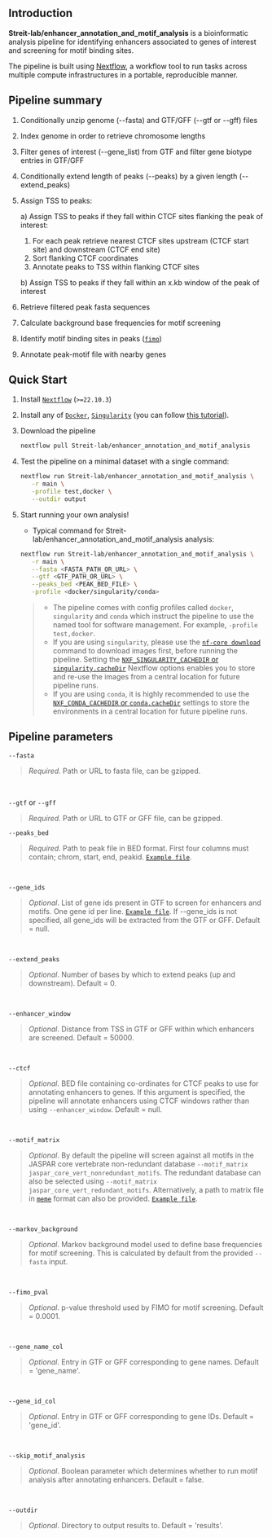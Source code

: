 ## Introduction

**Streit-lab/enhancer_annotation_and_motif_analysis** is a bioinformatic analysis pipeline for identifying enhancers associated to genes of interest and screening for motif binding sites.

The pipeline is built using [Nextflow](https://www.nextflow.io), a workflow tool to run tasks across multiple compute infrastructures in a portable, reproducible manner.

## Pipeline summary

1. Conditionally unzip genome (--fasta) and GTF/GFF (--gtf or --gff) files
2. Index genome in order to retrieve chromosome lengths
3. Filter genes of interest (--gene_list) from GTF and filter gene biotype entries in GTF/GFF
4. Conditionally extend length of peaks (--peaks) by a given length (--extend_peaks)
5. Assign TSS to peaks:

   a) Assign TSS to peaks if they fall within CTCF sites flanking the peak of interest:
      1. For each peak retrieve nearest CTCF sites upstream (CTCF start site) and downstream (CTCF end site)
      2. Sort flanking CTCF coordinates
      3. Annotate peaks to TSS within flanking CTCF sites

   b) Assign TSS to peaks if they fall within an x.kb window of the peak of interest

6. Retrieve filtered peak fasta sequences
7. Calculate background base frequencies for motif screening
8. Identify motif binding sites in peaks ([`fimo`](https://meme-suite.org/meme/doc/fimo.html))
9. Annotate peak-motif file with nearby genes

## Quick Start

1. Install [`Nextflow`](https://www.nextflow.io/docs/latest/getstarted.html#installation) (`>=22.10.3`)

2. Install any of [`Docker`](https://docs.docker.com/engine/installation/), [`Singularity`](https://www.sylabs.io/guides/3.0/user-guide/) (you can follow [this tutorial](https://singularity-tutorial.github.io/01-installation/)).

3. Download the pipeline

   ```bash
   nextflow pull Streit-lab/enhancer_annotation_and_motif_analysis
   ```

4. Test the pipeline on a minimal dataset with a single command:

   ```bash
   nextflow run Streit-lab/enhancer_annotation_and_motif_analysis \
      -r main \
      -profile test,docker \
      --outdir output
   ```

5. Start running your own analysis!

   - Typical command for Streit-lab/enhancer_annotation_and_motif_analysis analysis:

   ```bash
   nextflow run Streit-lab/enhancer_annotation_and_motif_analysis \
      -r main \
      --fasta <FASTA_PATH_OR_URL> \
      --gtf <GTF_PATH_OR_URL> \
      --peaks_bed <PEAK_BED_FILE> \
      -profile <docker/singularity/conda>
   ```
   
   > - The pipeline comes with config profiles called `docker`, `singularity` and `conda` which instruct the pipeline to use the named tool for software management. For example, `-profile test,docker`.
   > - If you are using `singularity`, please use the [`nf-core download`](https://nf-co.re/tools/#downloading-pipelines-for-offline-use) command to download images first, before running the pipeline. Setting the [`NXF_SINGULARITY_CACHEDIR` or `singularity.cacheDir`](https://www.nextflow.io/docs/latest/singularity.html?#singularity-docker-hub) Nextflow options enables you to store and re-use the images from a central location for future pipeline runs.
   > - If you are using `conda`, it is highly recommended to use the [`NXF_CONDA_CACHEDIR` or `conda.cacheDir`](https://www.nextflow.io/docs/latest/conda.html) settings to store the environments in a central location for future pipeline runs.


## Pipeline parameters

`--fasta`
   > *Required*. Path or URL to fasta file, can be gzipped.

</br>

`--gtf` or `--gff`
   > *Required*. Path or URL to GTF or GFF file, can be gzipped.



`--peaks_bed`
   > *Required*. Path to peak file in BED format. First four columns must contain; chrom, start, end, peakid. [`Example file`](https://github.com/Streit-lab/enhancer_annotation_and_motif_analysis/blob/main/test_data/peaks.bed).

</br>

`--gene_ids`
   > *Optional*. List of gene ids present in GTF to screen for enhancers and motifs. One gene id per line. [`Example file`](https://github.com/Streit-lab/enhancer_annotation_and_motif_analysis/blob/main/test_data/gene_ids.txt). If --gene_ids is not specified, all gene_ids will be extracted from the GTF or GFF. Default = null.

</br>

`--extend_peaks`
   > *Optional*. Number of bases by which to extend peaks (up and downstream). Default = 0.

</br>

`--enhancer_window`
   > *Optional*. Distance from TSS in GTF or GFF within which enhancers are screened. Default = 50000.

</br>

`--ctcf`
   > *Optional*. BED file containing co-ordinates for CTCF peaks to use for annotating enhancers to genes. If this argument is specified, the pipeline will annotate enhancers using CTCF windows rather than using `--enhancer_window`. Default = null.

</br>

`--motif_matrix`
   > *Optional*. By default the pipeline will screen against all motifs in the JASPAR core vertebrate non-redundant database `--motif_matrix jaspar_core_vert_nonredundant_motifs`. The redundant database can also be selected using `--motif_matrix jaspar_core_vert_redundant_motifs`. Alternatively, a path to matrix file in [`meme`](https://meme-suite.org/meme/doc/meme-format.html) format can also be provided. [`Example file`](https://github.com/Streit-lab/enhancer_annotation_and_motif_analysis/blob/main/test_data/six1_motifs.txt).

</br>

`--markov_background`
   > *Optional*. Markov background model used to define base frequencies for motif screening. This is calculated by default from the provided `--fasta` input.

</br>

`--fimo_pval`
   > *Optional*. p-value threshold used by FIMO for motif screening. Default = 0.0001.

</br>

`--gene_name_col`
   > *Optional*. Entry in GTF or GFF corresponding to gene names. Default = 'gene_name'.

</br>

`--gene_id_col`
   > *Optional*. Entry in GTF or GFF corresponding to gene IDs. Default = 'gene_id'.

</br>

`--skip_motif_analysis`
   > *Optional*. Boolean parameter which determines whether to run motif analysis after annotating enhancers. Default = false.

</br>

`--outdir`
   > *Optional*. Directory to output results to. Default = 'results'.